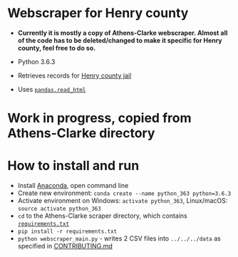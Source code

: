 # Webscraper for Henry county

* **Currently it is mostly a copy of Athens-Clarke webscraper. Almost all of the code has to be deleted/changed to make it specific for Henry county, feel free to do so.**

* Python 3.6.3
* Retrieves records for [Henry county jail](http://www.henrycountysheriff.net/InmateInformation)
* Uses [```pandas.read_html```](https://pandas.pydata.org/pandas-docs/stable/generated/pandas.read_html.html)

# Work in progress, copied from Athens-Clarke directory

# How to install and run
* Install [Anaconda](https://www.continuum.io/downloads), open command line
* Create new environment: ```conda create --name python_363 python=3.6.3```
* Activate environment on Windows: ```activate python_363```, Linux/macOS: ```source activate python_363```
* ```cd``` to the Athens-Clarke scraper directory, which contains [```requirements.txt```](requirements.txt)
* ```pip install -r requirements.txt```
* ```python webscraper_main.py``` - writes 2 CSV files into ```../../../data``` as specified in [CONTRIBUTING.md](https://github.com/lahoffm/aclu-bail-reform/blob/master/CONTRIBUTING.md)